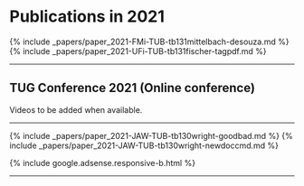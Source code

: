 

# Publications in 2021


{% include _papers/paper_2021-FMi-TUB-tb131mittelbach-desouza.md  %}
{% include _papers/paper_2021-UFi-TUB-tb131fischer-tagpdf.md  %}


<hr class="conference-start">

## TUG Conference 2021 (Online conference)

Videos to be added when available.

<hr class="conference-end">

{% include _papers/paper_2021-JAW-TUB-tb130wright-goodbad.md  %}
{% include _papers/paper_2021-JAW-TUB-tb130wright-newdoccmd.md  %}





<div class="row">{% include google.adsense.responsive-b.html %}</div><hr> 




